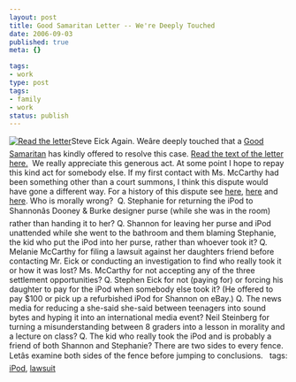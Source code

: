 ```yaml
---
layout: post
title: Good Samaritan Letter -- We're Deeply Touched
date: 2006-09-03
published: true
meta: {}

tags:
- work
type: post
tags:
- family
- work
status: publish
---
```







[![Read the letter](http://blog.andyeick.com/content/binary/WindowsLiveWriter/GoodSamaritanLetterWereDeeplyTouched_AD2D/GoodSamaritanLetter1Sep062.jpg)](http://www.andyeick.com/_blogMedia/GoodSamaritanLetter1-Sep-06.pdf)Steve Eick Again. Weâre deeply touched that a [Good Samaritan](http://www.andyeick.com/_blogMedia/GoodSamaritanLetter1-Sep-06.pdf) has kindly offered to resolve this case. [Read the text of the letter here.](http://www.andyeick.com/_blogMedia/GoodSamaritanLetter1-Sep-06.pdf)  We really appreciate this generous act. At some point I hope to repay this kind act for somebody else. If my first contact with Ms. McCarthy had been something other than a court summons, I think this dispute would have gone a different way.  For a history of this dispute see [here](http://blog.andyeick.com/2006/08/31/Almost+Settled+The+IPod+Dispute+On+Judge+Mathis+TV+Show.aspx), [here](http://blog.andyeick.com/2006/08/31/No+Music+For+Shannon+Ms+McCarthy+Turns+Down+IPod+And+ITunes+Gift+Certificate.aspx) and [here](http://blog.andyeick.com/2006/09/01/The+Pot+Calls+The+Kettle+Black+What+Happened.aspx).  Who is morally wrong?   Q. Stephanie for returning the iPod to Shannonâs Dooney & Burke designer purse (while she was in the room) rather than handing it to her?  Q. Shannon for leaving her purse and iPod unattended while she went to the bathroom and them blaming Stephanie, the kid who put the iPod into her purse, rather than whoever took it?  Q. Melanie McCarthy for filing a lawsuit against her daughters friend before contacting Mr. Eick or conducting an investigation to find who really took it or how it was lost? Ms. McCarthy for not accepting any of the three settlement opportunities?  Q. Stephen Eick for not (paying for) or forcing his daughter to pay for the iPod when somebody else took it? (He offered to pay $100 or pick up a refurbished iPod for Shannon on eBay.)  Q. The news media for reducing a she-said she-said between teenagers into sound bytes and hyping it into an international media event? Neil Steinberg for turning a misunderstanding between 8 graders into a lesson in morality and a lecture on class?  Q. The kid who really took the iPod and is probably a friend of both Shannon and Stephanie?  There are two sides to every fence. Letâs examine both sides of the fence before jumping to conclusions.     tags: [iPod](http://technorati.com/tag/iPod), [lawsuit](http://technorati.com/tag/lawsuit)

